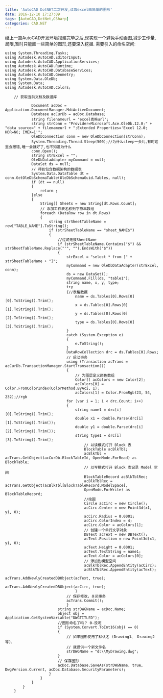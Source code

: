 ```yaml
---
title: 'AutoCAD DotNET二次开发,读取excel画简单的图形'
date: 2016-12-10 17:27:09
tags: [AutoCAD,DotNet,CSharp]
categories: CAD.NET
---
```

继上一篇AutoCAD开发环境搭建完毕之后,现实现一个避免手动画图,减少工作量,局限,暂时只能画一些简单的图形,还要深入挖掘.
需要引入的命名空间:

    using System.Threading.Tasks;
    using Autodesk.AutoCAD.EditorInput;
    using Autodesk.AutoCAD.ApplicationServices;
    using Autodesk.AutoCAD.Runtime;
    using Autodesk.AutoCAD.DatabaseServices;
    using Autodesk.AutoCAD.Geometry;
    using System.Data.OleDb;
    using System.Data;
    using Autodesk.AutoCAD.Colors;
<!--more-->
        // 获取当前文档及数据库

                Document acDoc = Application.DocumentManager.MdiActiveDocument;
                Database acCurDb = acDoc.Database;
                string filenameurl = "excel表格url";
                string strConn = "Provider=Microsoft.Ace.OleDb.12.0;" + "data source=" + filenameurl + ";Extended Properties='Excel 12.0; HDR=NO; IMEX=1'";
                OleDbConnection conn = new OleDbConnection(strConn);
                System.Threading.Thread.Sleep(500);//为什么sleep一会儿,有时这里会报错,睡一会就好了,也不知道为什么
                conn.Open();
                string strExcel = "";
                OleDbDataAdapter myCommand = null;
                DataSet ds = null;
                // 得到包含数据架构的数据表
                System.Data.DataTable dt = conn.GetOleDbSchemaTable(OleDbSchemaGuid.Tables, null);
                if (dt == null)
                {
                    return ;
                }else
                {
                    String[] Sheets = new String[dt.Rows.Count];
                    // 添加工作表名称到字符串数组
                    foreach (DataRow row in dt.Rows)
                    {
                        string strSheetTableName = row["TABLE_NAME"].ToString();
                        if (strSheetTableName == "sheet_NAME$")
                        {
                            //过滤无效SheetName
                            if (strSheetTableName.Contains("$") && strSheetTableName.Replace("'", "").EndsWith("$"))
                            {
                                strExcel = "select * from [" + strSheetTableName + "]";
                                myCommand = new OleDbDataAdapter(strExcel, conn);
                                ds = new DataSet();
                                myCommand.Fill(ds, "table1");
                                string name, x, y, type;
                                try
                                {//表格数据
                                    name = ds.Tables[0].Rows[0][0].ToString().Trim();
                                    x = ds.Tables[0].Rows[0][1].ToString().Trim();
                                    y = ds.Tables[0].Rows[0][2].ToString().Trim();
                                    type = ds.Tables[0].Rows[0][3].ToString().Trim();
                                }
                                catch (System.Exception e)
                                {
                                    e.ToString();
                                }
                                DataRowCollection drc = ds.Tables[0].Rows;
                                // 启动事务
                                using (Transaction acTrans = acCurDb.TransactionManager.StartTransaction())
                                {
                                    // 为图层定义颜色数组
                                    Color[] acColors = new Color[2];
                                    acColors[0] = Color.FromColorIndex(ColorMethod.ByAci, 1);
                                    acColors[1] = Color.FromRgb(23, 54, 232);//rgb
                                for (var i = 1; i < drc.Count; i++)
                                {
                                    string name1 = drc[i][0].ToString().Trim();
                                    double x1 = double.Parse(drc[i][1].ToString().Trim());
                                    double y1 = double.Parse(drc[i][2].ToString().Trim());
                                    string type1 = drc[i][3].ToString().Trim();
                                        // 以读模式打开 Block 表
                                        BlockTable acBlkTbl;
                                        acBlkTbl = acTrans.GetObject(acCurDb.BlockTableId, OpenMode.ForRead) as BlockTable;
                                        // 以写模式打开 Block 表记录 Model 空间
                                        BlockTableRecord acBlkTblRec;
                                        acBlkTblRec = acTrans.GetObject(acBlkTbl[BlockTableRecord.ModelSpace],
                                        OpenMode.ForWrite) as BlockTableRecord;
                                        //绘圆
                                        Circle acCirc = new Circle();
                                        acCirc.Center = new Point3d(x1, y1, 0);
                                        acCirc.Radius = 0.0001;
                                        acCirc.ColorIndex = 4;
                                        acCirc.Color = acColors[1];
                                        // 创建一个单行文字对象
                                        DBText acText = new DBText();
                                        acText.Position = new Point3d(x1, y1, 0);
                                        acText.Height = 0.0001;
                                        acText.TextString = name1;
                                        acText.Color = acColors[0];
                                        // 添加到模型空间
                                        acBlkTblRec.AppendEntity(acCirc);
                                        acBlkTblRec.AppendEntity(acText);
                                        acTrans.AddNewlyCreatedDBObject(acText, true);
                                        acTrans.AddNewlyCreatedDBObject(acCirc, true);
                                    }
                                // 保存修改，关闭事务
                                acTrans.Commit();
                                }
                            string strDWGName = acDoc.Name;
                            object obj = Application.GetSystemVariable("DWGTITLED");
                            //图形命名了吗？ 0-没呢
                            if (System.Convert.ToInt16(obj) == 0)
                            {
                                // 如果图形使用了默认名 (Drawing1、 Drawing2 等)，
                                // 就提供一个新文件名
                                strDWGName = "d:\\MyDrawing.dwg";
                            }
                            // 保存图形
                            acDoc.Database.SaveAs(strDWGName, true, DwgVersion.Current, acDoc.Database.SecurityParameters);
                        }
                    }
                }
            }
        }